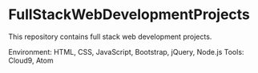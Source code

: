# FullStackWebDevelopmentProjects
This repository contains full stack web development projects.

Environment: HTML, CSS, JavaScript, Bootstrap, jQuery, Node.js
Tools: Cloud9, Atom
